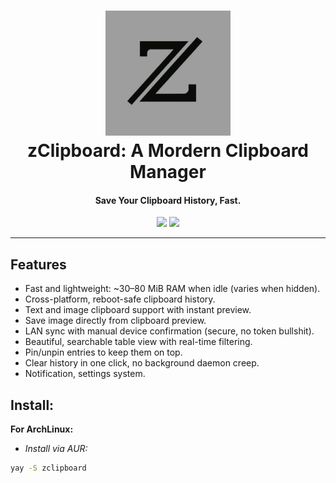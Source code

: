<h1 align="center">
  <img src="/assets/preview_icon.jpg" width=200 height=200/><br>
    zClipboard: A Mordern Clipboard Manager
</h1>

<h4 align="center">Save Your Clipboard History, Fast.</h4>

<div align="center">
    <a href="https://github.com/Reim-developer/zClipboard/actions/workflows/macos.yml"><img src="https://github.com/Reim-developer/zClipboard/actions/workflows/macos.yml/badge.svg?branch=master" /></a>
    <a href="https://github.com/Reim-developer/zClipboard/actions/workflows/linux.yml"><img src="https://github.com/Reim-developer/zClipboard/actions/workflows/linux.yml/badge.svg?branch=master" /></a>
</div>

---

## Features
+ Fast and lightweight: ~30–80 MiB RAM when idle (varies when hidden).
+ Cross-platform, reboot-safe clipboard history.
+ Text and image clipboard support with instant preview.
+ Save image directly from clipboard preview.
+ LAN sync with manual device confirmation (secure, no token bullshit).
+ Beautiful, searchable table view with real-time filtering.
+ Pin/unpin entries to keep them on top.
+ Clear history in one click, no background daemon creep.
+ Notification, settings system.

## Install:
**For ArchLinux:**
* *Install via AUR:*
```bash
yay -S zclipboard
```
